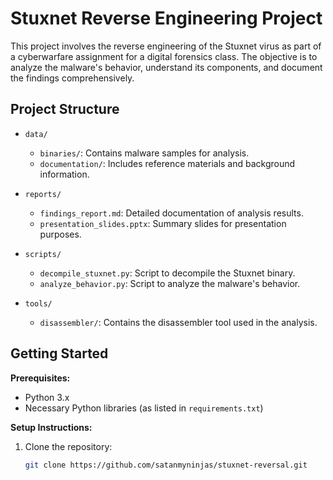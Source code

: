 # Stuxnet Reverse Engineering Project

This project involves the reverse engineering of the Stuxnet virus as part of a cyberwarfare assignment for a digital forensics class. The objective is to analyze the malware's behavior, understand its components, and document the findings comprehensively.

## Project Structure

- `data/`
  - `binaries/`: Contains malware samples for analysis.
  - `documentation/`: Includes reference materials and background information.

- `reports/`
  - `findings_report.md`: Detailed documentation of analysis results.
  - `presentation_slides.pptx`: Summary slides for presentation purposes.

- `scripts/`
  - `decompile_stuxnet.py`: Script to decompile the Stuxnet binary.
  - `analyze_behavior.py`: Script to analyze the malware's behavior.

- `tools/`
  - `disassembler/`: Contains the disassembler tool used in the analysis.

## Getting Started

**Prerequisites:**

- Python 3.x
- Necessary Python libraries (as listed in `requirements.txt`)

**Setup Instructions:**

1. Clone the repository:

   ```bash
   git clone https://github.com/satanmyninjas/stuxnet-reversal.git
   ```

